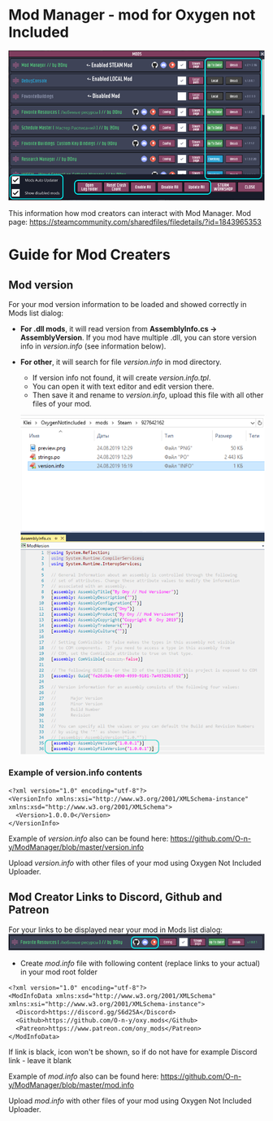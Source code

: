 # Mod Manager - mod for Oxygen not Included
![Mod folder contents](https://raw.githubusercontent.com/O-n-y/ModManager/master/Mod-Manager-march2020.png)

This information how mod creators can interact with Mod Manager.
Mod page: https://steamcommunity.com/sharedfiles/filedetails/?id=1843965353

# Guide for Mod Creaters
## Mod version

For your mod version information to be loaded and showed correctly in Mods list dialog:

* **For .dll mods**, it will read version from **AssemblyInfo.cs -> AssemblyVersion**. If you mod have multiple .dll, you can store version info in *version.info* (see information below).
* **For other**, it will search for file *version.info* in mod directory.
  * If version info not found, it will create *version.info.tpl*. 
  * You can open it with text editor and edit version there.
  * Then save it and rename to *version.info*, upload this file with all other files of your mod.
  
  ![Mod folder contents](https://raw.githubusercontent.com/O-n-y/ModManager/master/ModVersioner-4.png)
  ![AssemblyInfo.cs](https://raw.githubusercontent.com/O-n-y/ModManager/master/Mod-Versioner-CS-2.png)

### Example of version.info contents
    <?xml version="1.0" encoding="utf-8"?>
    <VersionInfo xmlns:xsi="http://www.w3.org/2001/XMLSchema-instance" xmlns:xsd="http://www.w3.org/2001/XMLSchema">
      <Version>1.0.0.0</Version>
    </VersionInfo>
Example of *version.info* also can be found here: https://github.com/O-n-y/ModManager/blob/master/version.info

Upload *version.info* with other files of your mod using Oxygen Not Included Uploader.


## Mod Creator Links to Discord, Github and Patreon

For your links to be displayed near your mod in Mods list dialog:
![mod links](https://raw.githubusercontent.com/O-n-y/ModManager/master/ModLinks.png)
* Create *mod.info* file with following content (replace links to your actual) in your mod root folder
```
<?xml version="1.0" encoding="utf-8"?>
<ModInfoData xmlns:xsd="http://www.w3.org/2001/XMLSchema" xmlns:xsi="http://www.w3.org/2001/XMLSchema-instance">
  <Discord>https://discord.gg/S6d25A</Discord>
  <Github>https://github.com/O-n-y/oxy.mods</Github>
  <Patreon>https://www.patreon.com/ony_mods</Patreon>
</ModInfoData>
```
If link is black, icon won't be shown, so if do not have for example Discord link - leave it blank

Example of *mod.info* also can be found here: https://github.com/O-n-y/ModManager/blob/master/mod.info

Upload *mod.info* with other files of your mod using Oxygen Not Included Uploader.
